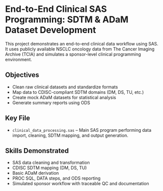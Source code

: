 # End-to-End Clinical SAS Programming: SDTM & ADaM Dataset Development
This project demonstrates an end-to-end clinical data workflow using SAS. It uses publicly available NSCLC oncology data from The Cancer Imaging Archive (TCIA) and simulates a sponsor-level clinical programming environment.

## Objectives
- Clean raw clinical datasets and standardize formats  
- Map data to CDISC-compliant SDTM domains (DM, DS, TU, etc.)  
- Create mock ADaM datasets for statistical analysis  
- Generate summary reports using ODS

## Key File
- `clinical_data_processing.sas` – Main SAS program performing data import, cleaning, SDTM mapping, and output generation.

## Skills Demonstrated
- SAS data cleaning and transformation  
- CDISC SDTM mapping (DM, DS, TU)  
- Basic ADaM derivation  
- PROC SQL, DATA steps, and ODS reporting  
- Simulated sponsor workflow with traceable QC and documentation
